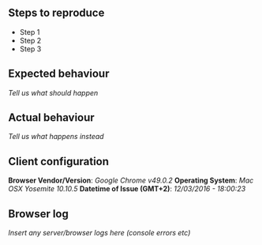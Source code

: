 ## Steps to reproduce

- Step 1
- Step 2
- Step 3

## Expected behaviour

*Tell us what should happen*

## Actual behaviour

*Tell us what happens instead*

## Client configuration

**Browser Vendor/Version**: *Google Chrome v49.0.2*
**Operating System**: *Mac OSX Yosemite 10.10.5*
**Datetime of Issue (GMT+2)**: *12/03/2016 - 18:00:23*

## Browser log

*Insert any server/browser logs here (console errors etc)*
